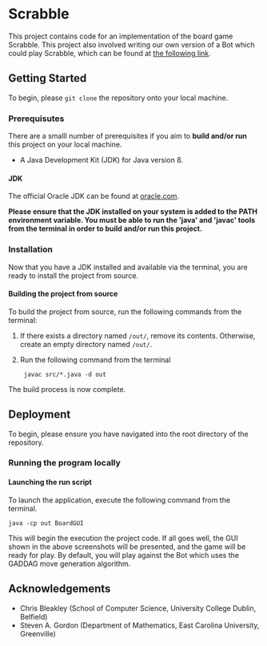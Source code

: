 
# Scrabble

This project contains code for an implementation of the board game Scrabble.
This project also involved writing our own version of a Bot which could play Scrabble, which can be found at [the following link](https://github.com/thomasogara/ScrabbleBot).

## Getting Started

To begin, please `git clone` the repository onto your local machine.

### Prerequisutes

There are a smalll number of prerequisites if you aim to **build and/or run** this project on your local machine.

* A Java Development Kit (JDK) for Java version 8.

#### JDK

The official Oracle JDK can be found at [oracle.com](https://www.oracle.com/java/technologies/javase-jdk8-downloads.html).
  
**Please ensure that the JDK installed on your system is added to the PATH environment variable.
You must be able to run the 'java' and 'javac' tools from the terminal in order to build and/or run this project.**

### Installation

Now that you have a JDK installed and available via the terminal, you are ready to install the project from source.

#### Building the project from source

To build the project from source, run the following commands from the terminal:

1. If there exists a directory named `/out/`, remove its contents. Otherwise, create an empty directory named `/out/`.
2. Run the following command from the terminal

        javac src/*.java -d out

The build process is now complete.

## Deployment

To begin, please ensure you have navigated into the root directory of the repository.

### Running the program locally

#### Launching the run script

To launch the application, execute the following command from the terminal.

    java -cp out BoardGUI

This will begin the execution the project code. If all goes well, the GUI shown in the above screenshots will be presented, and the game will be ready for play. By default, you will play against the Bot which uses the GADDAG move generation algorithm.

## Acknowledgements

* Chris Bleakley (School of Computer Science, University College Dublin, Belfield)
* Steven A. Gordon (Department of Mathematics, East Carolina University, Greenville)
